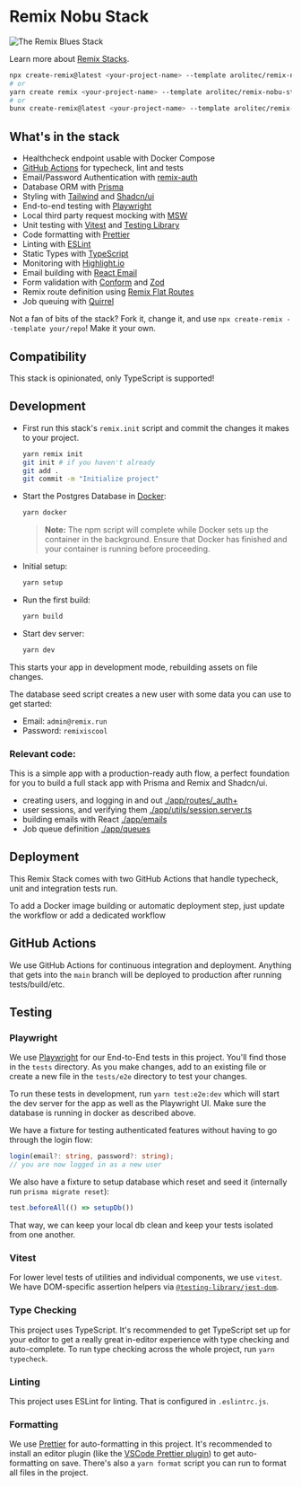 # Remix Nobu Stack

![The Remix Blues Stack](https://repository-images.githubusercontent.com/461012689/37d5bd8b-fa9c-4ab0-893c-f0a199d5012d)

Learn more about [Remix Stacks](https://remix.run/stacks).

```sh
npx create-remix@latest <your-project-name> --template arolitec/remix-nobu-stack
# or
yarn create remix <your-project-name> --template arolitec/remix-nobu-stack
# or
bunx create-remix@latest <your-project-name> --template arolitec/remix-nobu-stack
```

## What's in the stack

- Healthcheck endpoint usable with Docker Compose
- [GitHub Actions](https://github.com/features/actions) for typecheck, lint and
  tests
- Email/Password Authentication with
  [remix-auth](https://github.com/sergiodxa/remix-auth)
- Database ORM with [Prisma](https://prisma.io)
- Styling with [Tailwind](https://tailwindcss.com/) and
  [Shadcn/ui](https://ui.shadcn.com)
- End-to-end testing with [Playwright](https://playwright.dev)
- Local third party request mocking with [MSW](https://mswjs.io)
- Unit testing with [Vitest](https://vitest.dev) and
  [Testing Library](https://testing-library.com)
- Code formatting with [Prettier](https://prettier.io)
- Linting with [ESLint](https://eslint.org)
- Static Types with [TypeScript](https://typescriptlang.org)
- Monitoring with [Highlight.io](https://www.highlight.io/)
- Email building with [React Email](https://react.email/docs/introduction)
- Form validation with [Conform](https://conform.guide) and
  [Zod](https://zod.dev/)
- Remix route definition using
  [Remix Flat Routes](https://github.com/kiliman/remix-flat-routes)
- Job queuing with [Quirrel](https://quirrel.dev/)

Not a fan of bits of the stack? Fork it, change it, and use
`npx create-remix --template your/repo`! Make it your own.

## Compatibility

This stack is opinionated, only TypeScript is supported!

## Development

- First run this stack's `remix.init` script and commit the changes it makes to
  your project.

  ```sh
  yarn remix init
  git init # if you haven't already
  git add .
  git commit -m "Initialize project"
  ```

- Start the Postgres Database in [Docker](https://www.docker.com/get-started):

  ```sh
  yarn docker
  ```

  > **Note:** The npm script will complete while Docker sets up the container in
  > the background. Ensure that Docker has finished and your container is
  > running before proceeding.

- Initial setup:

  ```sh
  yarn setup
  ```

- Run the first build:

  ```sh
  yarn build
  ```

- Start dev server:

  ```sh
  yarn dev
  ```

This starts your app in development mode, rebuilding assets on file changes.

The database seed script creates a new user with some data you can use to get
started:

- Email: `admin@remix.run`
- Password: `remixiscool`

### Relevant code:

This is a simple app with a production-ready auth flow, a perfect foundation for
you to build a full stack app with Prisma and Remix and Shadcn/ui.

- creating users, and logging in and out
  [./app/routes/\_auth+](./app/routes/_auth+)
- user sessions, and verifying them
  [./app/utils/session.server.ts](./app/utils/session.server.ts)
- building emails with React [./app/emails](./app/emails)
- Job queue definition [./app/queues](./app/queues)

## Deployment

This Remix Stack comes with two GitHub Actions that handle typecheck, unit and
integration tests run.

To add a Docker image building or automatic deployment step, just update the
workflow or add a dedicated workflow

## GitHub Actions

We use GitHub Actions for continuous integration and deployment. Anything that
gets into the `main` branch will be deployed to production after running
tests/build/etc.

## Testing

### Playwright

We use [Playwright](https://playwright.dev) for our End-to-End tests in this
project. You'll find those in the `tests` directory. As you make changes, add to
an existing file or create a new file in the `tests/e2e` directory to test your
changes.

To run these tests in development, run `yarn test:e2e:dev` which will start the
dev server for the app as well as the Playwright UI. Make sure the database is
running in docker as described above.

We have a fixture for testing authenticated features without having to go
through the login flow:

```ts
login(email?: string, password?: string);
// you are now logged in as a new user
```

We also have a fixture to setup database which reset and seed it (internally run
`prisma migrate reset`):

```ts
test.beforeAll(() => setupDb())
```

That way, we can keep your local db clean and keep your tests isolated from one
another.

### Vitest

For lower level tests of utilities and individual components, we use `vitest`.
We have DOM-specific assertion helpers via
[`@testing-library/jest-dom`](https://testing-library.com/jest-dom).

### Type Checking

This project uses TypeScript. It's recommended to get TypeScript set up for your
editor to get a really great in-editor experience with type checking and
auto-complete. To run type checking across the whole project, run
`yarn typecheck`.

### Linting

This project uses ESLint for linting. That is configured in `.eslintrc.js`.

### Formatting

We use [Prettier](https://prettier.io/) for auto-formatting in this project.
It's recommended to install an editor plugin (like the
[VSCode Prettier plugin](https://marketplace.visualstudio.com/items?itemName=esbenp.prettier-vscode))
to get auto-formatting on save. There's also a `yarn format` script you can run
to format all files in the project.
